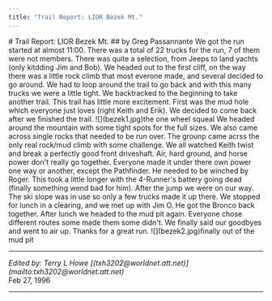 ```yaml
---
title: "Trail Report: LIOR Bezek Mt."
---
```


<TITLE>Trail Report: LIOR Bezek Mt.</TITLE>
# Trail Report: LIOR Bezek Mt.
## by Greg Passannante
We got the run started at almost 11:00.  There was a total of
22 trucks for the run, 7 of them were not members.  There was
quite a selection, from Jeeps to land yachts (only kitdding Jim
and Bob).
We headed out to the first cliff, on the way there was a little
rock climb that most everone made, and several decided to go
around.  We had to loop around the trail to go back and with this
many trucks we were a little tight.
We backtracked to the beginning to take another trail.  This trail
has little more excitement.  First was the mud hole which everyone
just loves (right Keith and Erik).  We decided to come back after we
finished the trail.
![](bezek1.jpg)the one wheel squeal
We headed around the mountain with some tight spots for the full
sizes.  We also came across single rocks that needed to be run
over.  The grounp came acrss the only real rock/mud climb with
some challenge.  We all watched Keith twist and break a perfectly
good front driveshaft.  Air, hard ground, and horse power don't
really go together.
Everyone made it under there own power one way or another, except
the Pathfinder.  He needed to be winched by Roger.  This took a
little longer with the 4-Runner's battery going dead (finally
something wend bad for him).  After the jump we were on our way.
The ski slope was in use so only a few trucks made it up there.
We stopped for lunch in a clearing, and we met up with Jim O.
He got the Bronco back together.  After lunch we headed to the
mud pit again.  Everyone chose different routes some made them
some didn't.  We finally said our goodbyes and went to air up.
Thanks for a great run.
![](bezek2.jpg)finally out of the mud pit
<HR>
<ADDRESS>
Edited by: Terry L Howe [(txh3202@worldnet.att.net)](mailto:txh3202@worldnet.att.net)
</ADDRESS>
Feb 27, 1996
<HR>